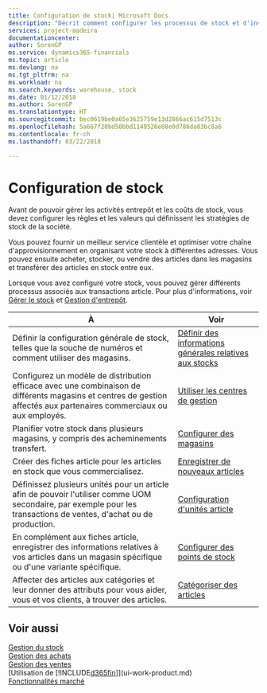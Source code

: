 ```yaml
---
title: Configuration de stock| Microsoft Docs
description: "Décrit comment configurer les processus de stock et d'inventaire, y compris les acheminements pour le transfert et les magasins, tels que des entrepôts."
services: project-madeira
documentationcenter: 
author: SorenGP
ms.service: dynamics365-financials
ms.topic: article
ms.devlang: na
ms.tgt_pltfrm: na
ms.workload: na
ms.search.keywords: warehouse, stock
ms.date: 01/12/2018
ms.author: SorenGP
ms.translationtype: HT
ms.sourcegitcommit: bec0619be0a65e3625759e13d2866ac615d7513c
ms.openlocfilehash: 5a667f28bd50bbd1149526e08e0d786da83bc8a6
ms.contentlocale: fr-ch
ms.lasthandoff: 03/22/2018

---
```

# <a name="setting-up-inventory"></a>Configuration de stock
Avant de pouvoir gérer les activités entrepôt et les coûts de stock, vous devez configurer les règles et les valeurs qui définissent les stratégies de stock de la société.

Vous pouvez fournir un meilleur service clientèle et optimiser votre chaîne d'approvisionnement en organisant votre stock à différentes adresses. Vous pouvez ensuite acheter, stocker, ou vendre des articles dans les magasins et transférer des articles en stock entre eux.

Lorsque vous avez configuré votre stock, vous pouvez gérer différents processus associés aux transactions article. Pour plus d'informations, voir [Gérer le stock](inventory-manage-inventory.md) et [Gestion d'entrepôt](warehouse-manage-warehouse.md).

| À | Voir |
| --- | --- |
| Définir la configuration générale de stock, telles que la souche de numéros et comment utiliser des magasins. |[Définir des informations générales relatives aux stocks](inventory-how-setup-general.md) |
|Configurez un modèle de distribution efficace avec une combinaison de différents magasins et centres de gestion affectés aux partenaires commerciaux ou aux employés.|[Utiliser les centres de gestion](inventory-responsibility-centers.md)|
| Planifier votre stock dans plusieurs magasins, y compris des acheminements transfert. |[Configurer des magasins](inventory-how-register-new-items.md) |
| Créer des fiches article pour les articles en stock que vous commercialisez. |[Enregistrer de nouveaux articles](inventory-how-register-new-items.md) |
|Définissez plusieurs unités pour un article afin de pouvoir l'utiliser comme UOM secondaire, par exemple pour les transactions de ventes, d'achat ou de production.|[Configuration d'unités article](inventory-how-setup-units-of-measure.md)|
|En complément aux fiches article, enregistrer des informations relatives à vos articles dans un magasin spécifique ou d'une variante spécifique.|[Configurer des points de stock](inventory-how-to-set-up-stockkeeping-units.md)|
| Affecter des articles aux catégories et leur donner des attributs pour vous aider, vous et vos clients, à trouver des articles. |[Catégoriser des articles](inventory-how-categorize-items.md) |

## <a name="see-also"></a>Voir aussi
[Gestion du stock](inventory-manage-inventory.md)  
[Gestion des achats](purchasing-manage-purchasing.md)  
[Gestion des ventes](sales-manage-sales.md)    
[Utilisation de [!INCLUDE[d365fin](includes/d365fin_md.md)]](ui-work-product.md)  
[Fonctionnalités marché](ui-across-business-areas.md)

